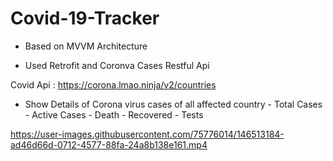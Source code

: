 # Covid-19-Tracker

 - Based on MVVM Architecture
  
 - Used Retrofit and Coronva Cases Restful Api

Covid Api : https://corona.lmao.ninja/v2/countries

-  Show Details of Corona virus cases of all affected country - Total Cases - Active Cases - Death - Recovered - Tests


https://user-images.githubusercontent.com/75776014/146513184-ad46d66d-0712-4577-88fa-24a8b138e161.mp4
